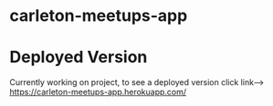 # carleton-meetups-app

# Deployed Version
Currently working on project, to see a deployed version click link--> https://carleton-meetups-app.herokuapp.com/